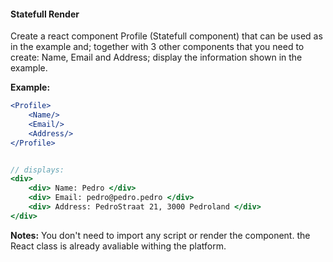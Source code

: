 #### Statefull Render


Create a react component Profile (Statefull component) that can be used as in the example and; together with 3 other components that you need to create: Name, Email and Address; display the information shown in the example.

**Example:**

```jsx
<Profile>
    <Name/>
    <Email/>
    <Address/>
</Profile>


// displays:
<div>
    <div> Name: Pedro </div>
    <div> Email: pedro@pedro.pedro </div>
    <div> Address: PedroStraat 21, 3000 Pedroland </div>
</div>
```

**Notes:** You don't need to import any script or render the component. the React class is already avaliable withing the platform.